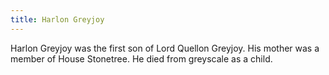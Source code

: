 ```yaml
---
title: Harlon Greyjoy
---
```


Harlon Greyjoy was the first son of Lord Quellon Greyjoy. His mother was a member of House Stonetree. He died from greyscale as a child.


